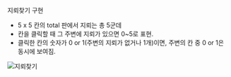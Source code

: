 지뢰찾기 구현

- 5 x 5 칸의 total 판에서 지뢰는 총 5군데
- 칸을 클릭할 때 그 주변에 지뢰가 있으면 0~5로 표현.
- 클릭한 칸의 숫자가 0 or 1(주변의 지뢰가 없거나 1개)이면, 주변의 칸 중 0 or 1은 동시에 보여짐.

![지뢰찾기](https://user-images.githubusercontent.com/48754671/73319353-7afe7e00-427f-11ea-85a9-4db5a6541ee4.gif)

